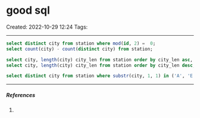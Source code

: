 # good sql
Created: 2022-10-29 12:24
Tags: 
____

```sql
select distinct city from station where mod(id, 2) =  0;
select count(city) - count(distinct city) from station;

select city, length(city) city_len from station order by city_len asc, city asc limit 1;
select city, length(city) city_len from station order by city_len desc, city asc limit 1;

select distinct city from station where substr(city, 1, 1) in ('A', 'E', 'I', 'O', 'U');

```


_____
##### References
1.

